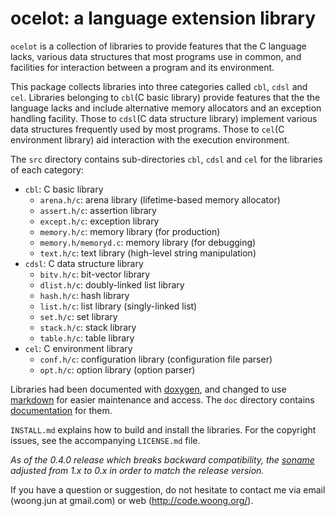 ocelot: a language extension library
====================================

`ocelot` is a collection of libraries to provide features that the C language
lacks, various data structures that most programs use in common, and facilities
for interaction between a program and its environment.

This package collects libraries into three categories called `cbl`, `cdsl` and
`cel`. Libraries belonging to `cbl`(C basic library) provide features that the
the language lacks and include alternative memory allocators and an exception
handling facility. Those to `cdsl`(C data structure library) implement various
data structures frequently used by most programs. Those to `cel`(C environment
library) aid interaction with the execution environment.

The `src` directory contains sub-directories `cbl`, `cdsl` and `cel` for the
libraries of each category:

- `cbl`: C basic library
    - `arena.h/c`: arena library (lifetime-based memory allocator)
    - `assert.h/c`: assertion library
    - `except.h/c`: exception library
    - `memory.h/c`: memory library (for production)
    - `memory.h/memoryd.c`: memory library (for debugging)
    - `text.h/c`: text library (high-level string manipulation)
- `cdsl`: C data structure library
    - `bitv.h/c`: bit-vector library
    - `dlist.h/c`: doubly-linked list library
    - `hash.h/c`: hash library
    - `list.h/c`: list library (singly-linked list)
    - `set.h/c`: set library
    - `stack.h/c`: stack library
    - `table.h/c`: table library
- `cel`: C environment library
    - `conf.h/c`: configuration library (configuration file parser)
    - `opt.h/c`: option library (option parser)

Libraries had been documented with [doxygen](http://www.doxygen.org), and
changed to use [markdown](http://daringfireball.net/projects/markdown/) for
easier maintenance and access. The `doc` directory contains
[documentation](https://github.com/mycoboco/ocelot/tree/master/doc) for them.

`INSTALL.md` explains how to build and install the libraries. For the copyright
issues, see the accompanying `LICENSE.md` file.

_As of the 0.4.0 release which breaks backward compatibility, the
[soname](https://en.wikipedia.org/wiki/Soname) adjusted from 1.x to 0.x in
order to match the release version._

If you have a question or suggestion, do not hesitate to contact me via email
(woong.jun at gmail.com) or web (http://code.woong.org/).
